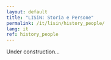 ```yaml
---
layout: default
title: "LISiN: Storia e Persone"
permalink: /it/lisin/history_people/
lang: it
ref: history_people
---
```


Under construction...